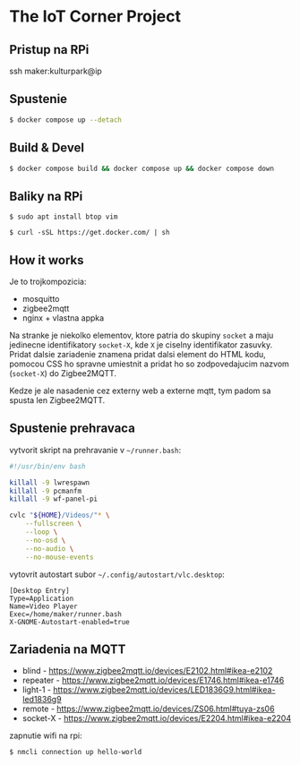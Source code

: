 # The IoT Corner Project



## Pristup na RPi

ssh maker:kulturpark@ip

## Spustenie

```bash
$ docker compose up --detach
```


## Build & Devel

```bash
$ docker compose build && docker compose up && docker compose down
```

## Baliky na RPi

```
$ sudo apt install btop vim
```

```
$ curl -sSL https://get.docker.com/ | sh
```


## How it works

Je to trojkompozicia:

* mosquitto
* zigbee2mqtt
* nginx + vlastna appka

Na stranke je niekolko elementov, ktore patria do skupiny `socket` a maju jedinecne identifikatory `socket-X`, kde `X` je ciselny identifikator zasuvky. Pridat dalsie zariadenie znamena pridat dalsi element do HTML kodu, pomocou CSS ho spravne umiestnit a pridat ho so zodpovedajucim nazvom (`socket-X`) do Zigbee2MQTT.

Kedze je ale nasadenie cez externy web a externe mqtt, tym padom sa spusta len Zigbee2MQTT.



## Spustenie prehravaca

vytvorit skript na prehravanie v `~/runner.bash`:

```bash
#!/usr/bin/env bash

killall -9 lwrespawn
killall -9 pcmanfm
killall -9 wf-panel-pi

cvlc "${HOME}/Videos/"* \
    --fullscreen \
    --loop \
    --no-osd \
    --no-audio \
    --no-mouse-events
```

vytovrit autostart subor  `~/.config/autostart/vlc.desktop`:

```desktop
[Desktop Entry]
Type=Application
Name=Video Player
Exec=/home/maker/runner.bash
X-GNOME-Autostart-enabled=true
```


## Zariadenia na MQTT

* blind - https://www.zigbee2mqtt.io/devices/E2102.html#ikea-e2102
* repeater - https://www.zigbee2mqtt.io/devices/E1746.html#ikea-e1746
* light-1 - https://www.zigbee2mqtt.io/devices/LED1836G9.html#ikea-led1836g9
* remote - https://www.zigbee2mqtt.io/devices/ZS06.html#tuya-zs06
* socket-X - https://www.zigbee2mqtt.io/devices/E2204.html#ikea-e2204


zapnutie wifi na rpi:

```bash
$ nmcli connection up hello-world
```
